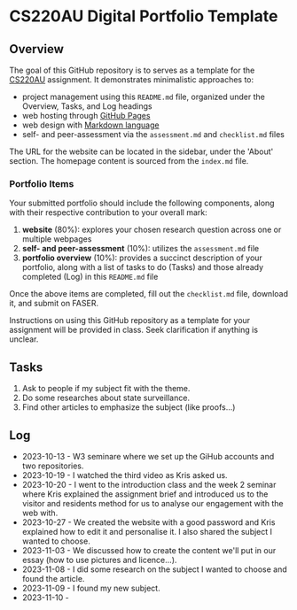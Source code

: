 # CS220AU Digital Portfolio Template

## Overview
The goal of this GitHub repository is to serves as a template for the [CS220AU](https://navigatingthedigitalworld.com/docs/cs220au) assignment. It demonstrates minimalistic approaches to:

- project management using this `README.md` file, organized under the Overview, Tasks, and Log headings
- web hosting through [GitHub Pages](https://pages.github.com/)
- web design with [Markdown language](https://guides.github.com/features/mastering-markdown/)
- self- and peer-assessment via the `assessment.md` and `checklist.md` files

The URL for the website can be located in the sidebar, under the 'About' section. The homepage content is sourced from the `index.md` file.

### Portfolio Items
Your submitted portfolio should include the following components, along with their respective contribution to your overall mark:

1. **website** (80%): explores your chosen research question across one or multiple webpages
2. **self- and peer-assessment** (10%): utilizes the `assessment.md` file
3. **portfolio overview** (10%): provides a succinct description of your portfolio, along with a list of tasks to do (Tasks) and those already completed (Log) in this `README.md` file

Once the above items are completed, fill out the `checklist.md` file, download it, and submit on FASER.

Instructions on using this GitHub repository as a template for your assignment will be provided in class. Seek clarification if anything is unclear.

## Tasks
1. Ask to people if my subject fit with the theme.
2. Do some researches about state surveillance.
3. Find other articles to emphasize the subject (like proofs...)

## Log
- 2023-10-13 - W3 seminare where we set up the GiHub accounts and two repositories.
- 2023-10-19 - I watched the third video as Kris asked us.
- 2023-10-20 - I went to the introduction class and the week 2 seminar where Kris explained the assignment brief and introduced us to the visitor and residents method for us to analyse our engagement with the web with.
- 2023-10-27 - We created the website with a good password and Kris explained how to edit it and personalise it. I also shared the subject I wanted to choose.
- 2023-11-03 - We discussed how to create the content we'll put in our essay (how to use pictures and licence...).
- 2023-11-08 - I did some research on the subject I wanted to choose and found the article.
- 2023-11-09 - I found my new subject.
- 2023-11-10 - 
